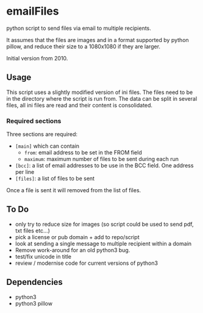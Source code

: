 # emailFiles
python script to send files via email to multiple recipients.

It assumes that the files are images and in a format supported by python pillow,
and reduce their size to a 1080x1080 if they are larger.

Initial version from 2010.

## Usage
This script uses a slightly modified version of ini files. The files need to
be in the directory where the script is run from. The data can be split in
several files, all ini files are read and their content is consolidated.

### Required sections
Three sections are required:
* `[main]` which can contain
    * `from`: email address to be set in the FROM field
    * `maximum`: maximum number of files to be sent during each run
* `[bcc]`: a list of email addresses to be use in the BCC field. One address per line
* `[files]`: a list of files to be sent

Once a file is sent it will removed from the list of files.

## To Do
- only try to reduce  size for images (so script could be used to send pdf, txt files etc...)
- pick a license or pub domain + add to repo/script
- look at sending a single message to multiple recipient within a domain
- Remove work-around for an old python3 bug.
- test/fix unicode in title 
- review / modernise code for current versions of python3

## Dependencies
- python3
- python3 pillow

